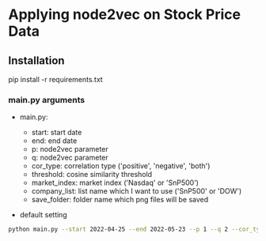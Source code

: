 # Applying node2vec on Stock Price Data

## Installation   
pip install -r requirements.txt

### main.py arguments    
* main.py:   
    *   start: start date   
    *   end: end date   
    *   p: node2vec parameter
    *   q: node2vec parameter
    *   cor_type: correlation type ('positive', 'negative', 'both')
    *   threshold: cosine similarity threshold
    *   market_index: market index ('Nasdaq' or 'SnP500')   
    *   company_list: list name which I want to use ('SnP500' or 'DOW')   
    *   save_folder: folder name which png files will be saved   


* default setting   
```bash
python main.py --start 2022-04-25 --end 2022-05-23 --p 1 --q 2 --cor_type both --threshold 0.85 --market_index SnP500 --list_name SnP500 --save_folder results 
```
